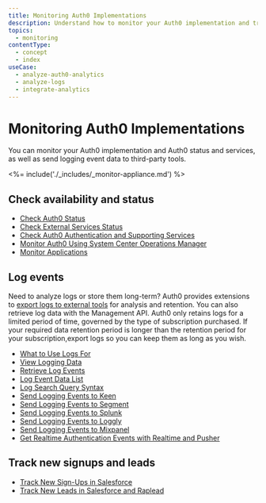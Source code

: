 ```yaml
---
title: Monitoring Auth0 Implementations
description: Understand how to monitor your Auth0 implementation and track your Auth0 usage, as well as how to send events and logs to external tools.
topics:
  - monitoring
contentType:
  - concept
  - index
useCase:
  - analyze-auth0-analytics
  - analyze-logs
  - integrate-analytics
---
```

# Monitoring Auth0 Implementations

You can monitor your Auth0 implementation and Auth0 status and services, as well as send logging event data to third-party tools.

<%= include('./_includes/_monitor-appliance.md') %>

## Check availability and status

* [Check Auth0 Status](/monitoring/guides/check-status)
* [Check External Services Status](/monitoring/guides/check-external-services)
* [Check Auth0 Authentication and Supporting Services](/monitoring/guides/test-testall-endpoints)
* [Monitor Auth0 Using System Center Operations Manager](/monitoring/guides/monitor-using-SCOM)
* [Monitor Applications](/monitoring/guides/monitor-applications)

## Log events

Need to analyze logs or store them long-term? Auth0 provides extensions to [export logs to external tools](/logs) for analysis and retention. You can also retrieve log data with the Management API. Auth0 only retains logs for a limited period of time, governed by the type of subscription purchased. If your required data retention period is longer than the retention period for your subscription,export logs so you can keep them as long as you wish.

* [What to Use Logs For](/logs#what-can-i-use-logs-for-)
* [View Logging Data](/logs#how-to-view-log-data)
* [Retrieve Log Events](/logs#retrieving-logs-from-the-management-api)
* [Log Event Data List](/logs#log-data-event-listing)
* [Log Search Query Syntax](/logs/query-syntax)
* [Send Logging Events to Keen](/monitoring/guides/send-events-to-keenio)
* [Send Logging Events to Segment](/monitoring/guides/send-events-to-segmentio)
* [Send Logging Events to Splunk](/monitoring/guides/send-events-to-splunk)
* [Send Logging Events to Loggly](/extensions/loggly)
* [Send Logging Events to Mixpanel](/extensions/mixpanel)
* [Get Realtime Authentication Events with Realtime and Pusher](https://auth0.com/blog/get-realtime-auth-events-with-auth0-and-pusher/)

## Track new signups and leads

* [Track New Sign-Ups in Salesforce](/monitoring/guides/track-signups-salesforce)
* [Track New Leads in Salesforce and Raplead](/monitoring/guides/track-leads-salesforce)
